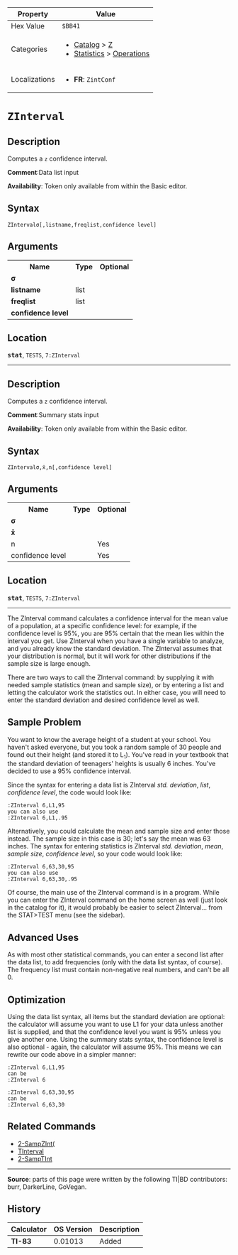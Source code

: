 | Property      | Value |
|---------------|-------|
| Hex Value     | `$BB41`|
| Categories    | <ul><li>[Catalog](<../categories/Catalog.md>) > [Z](<../categories/Catalog.md#Z>)</li><li>[Statistics](<../categories/Statistics.md>) > [Operations](<../categories/Statistics.md#Operations>)</li></ul> |
| Localizations | <ul><li><b>FR</b>: `ZintConf `</li></ul> |

# `ZInterval `

## Description
Computes a `z` confidence interval.

<b>Comment</b>:Data list input

<b>Availability</b>: Token only available from within the Basic editor.

## Syntax
`ZIntervalσ[,listname,freqlist,confidence level]`

## Arguments
<table>
<tr><th>Name</th><th>Type</th><th>Optional</th></tr>

<tr><td><b>σ</b></td><td></td><td></td></tr>

<tr><td><b>listname</b></td><td>list</td><td></td></tr>

<tr><td><b>freqlist</b></td><td>list</td><td></td></tr>

<tr><td><b>confidence level</b></td><td></td><td></td></tr>

</table>

## Location
<tt><kbd><b>stat</b></kbd></tt>, `TESTS`, `7:ZInterval`
<hr>

## Description
Computes a `z` confidence interval.

<b>Comment</b>:Summary stats input

<b>Availability</b>: Token only available from within the Basic editor.

## Syntax
`ZIntervalσ,x̄,n[,confidence level]`

## Arguments
<table>
<tr><th>Name</th><th>Type</th><th>Optional</th></tr>

<tr><td><b>σ</b></td><td></td><td></td></tr>

<tr><td><b>x̄</b></td><td></td><td></td></tr>

<tr><td>n</td><td></td><td>Yes</td></tr>

<tr><td>confidence level</td><td></td><td>Yes</td></tr>

</table>

## Location
<tt><kbd><b>stat</b></kbd></tt>, `TESTS`, `7:ZInterval`
<hr>

The ZInterval command calculates a confidence interval for the mean value of a population, at a specific confidence level: for example, if the confidence level is 95%, you are 95% certain that the mean lies within the interval you get. Use ZInterval when you have a single variable to analyze, and you already know the standard deviation. The ZInterval assumes that your distribution is normal, but it will work for other distributions if the sample size is large enough.

There are two ways to call the ZInterval command: by supplying it with needed sample statistics (mean and sample size), or by entering a list and letting the calculator work the statistics out. In either case, you will need to enter the standard deviation and desired confidence level as well.

## Sample Problem

You want to know the average height of a student at your school. You haven't asked everyone, but you took a random sample of 30 people and found out their height (and stored it to L<sub>1</sub>). You've read in your textbook that the standard deviation of teenagers' heights is usually 6 inches. You've decided to use a 95% confidence interval.

Since the syntax for entering a data list is ZInterval _std. deviation_, _list_, _confidence level_, the code would look like:

```ti-basic
:ZInterval 6,L1,95
you can also use
:ZInterval 6,L1,.95
```

Alternatively, you could calculate the mean and sample size and enter those instead. The sample size in this case is 30; let's say the mean was 63 inches. The syntax for entering statistics is ZInterval _std. deviation_, _mean_, _sample size_, _confidence level_, so your code would look like:

```ti-basic
:ZInterval 6,63,30,95
you can also use
:ZInterval 6,63,30,.95
```

Of course, the main use of the ZInterval command is in a program. While you can enter the ZInterval command on the home screen as well (just look in the catalog for it), it would probably be easier to select ZInterval… from the STAT>TEST menu (see the sidebar).

## Advanced Uses

As with most other statistical commands, you can enter a second list after the data list, to add frequencies (only with the data list syntax, of course). The frequency list must contain non-negative real numbers, and can't be all 0.

## Optimization

Using the data list syntax, all items but the standard deviation are optional: the calculator will assume you want to use L1 for your data unless another list is supplied, and that the confidence level you want is 95% unless you give another one. Using the summary stats syntax, the confidence level is also optional - again, the calculator will assume 95%. This means we can rewrite our code above in a simpler manner:

```ti-basic
:ZInterval 6,L1,95
can be
:ZInterval 6
```

```ti-basic
:ZInterval 6,63,30,95
can be
:ZInterval 6,63,30
```

## Related Commands

*   [2-SampZInt(](2-SampZInt\(.md)
*   [TInterval](TInterval.md)
*   [2-SampTInt](2-SampTInt.md)

* * *

**Source**: parts of this page were written by the following TI|BD contributors: burr, DarkerLine, GoVegan.

## History
| Calculator | OS Version | Description |
|------------|------------|-------------|
| <b>TI-83</b> | 0.01013 | Added |


